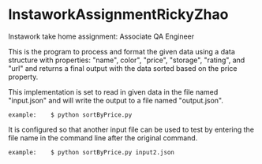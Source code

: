 # InstaworkAssignmentRickyZhao
Instawork take home assignment: Associate QA Engineer

This is the program to process and format the given data using a data structure with properties: "name", color", "price", "storage", "rating", and "url" and returns a final output with the data sorted based on the price property.

This implementation is set to read in given data in the file named "input.json" and will write the output to a file named "output.json". 

	example:	$ python sortByPrice.py

It is configured so that another input file can be used to test by entering the file name in the command line after the original command.

	example:	$ python sortByPrice.py input2.json

